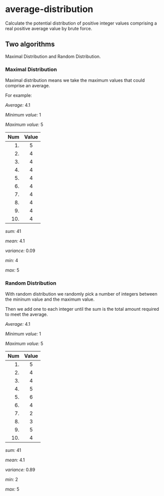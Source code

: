 # average-distribution

Calculate the potential distribution of positive integer values comprising a real positive average value by brute force.

## Two algorithms

Maximal Distribution and Random Distribution.

### Maximal Distribution

Maximal distribution means we take the maximum values that could comprise an average.

For example:

*Average:* 4.1

*Minimum value:* 1

*Maximum value:* 5

| Num | Value |
| ---: | :-----: |
| 1. | 5 |
| 2. | 4 |
| 3. | 4 |
| 4. | 4 |
| 5. | 4 |
| 6. | 4 |
| 7. | 4 |
| 8. | 4 |
| 9. | 4 |
| 10. | 4 |

*sum:* 41

*mean:* 4.1

*variance:* 0.09

*min:* 4

*max:* 5

### Random Distribution

With random distribution we randomly pick a number of integers between the mininum value and the maximum value.

Then we add one to each integer until the sum is the total amount required to meet the average.

*Average:* 4.1

*Minimum value:* 1

*Maximum value:* 5

| Num | Value |
| ---: | :-----: |
| 1. | 5 |
| 2. | 4 |
| 3. | 4 |
| 4. | 5 |
| 5. | 6 |
| 6. | 4 |
| 7. | 2 |
| 8. | 3 |
| 9. | 5 |
| 10. | 4 |

*sum:* 41

*mean:* 4.1

*variance:* 0.89

*min:* 2

*max:* 5